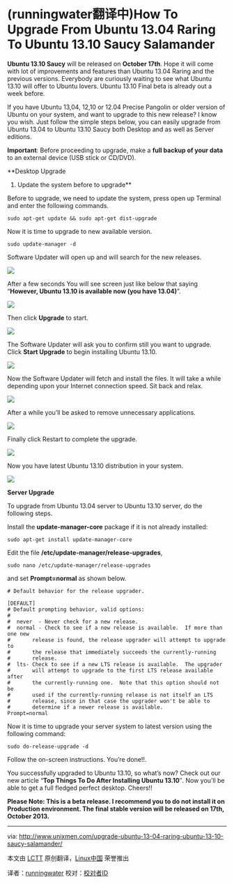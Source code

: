 (runningwater翻译中)How To Upgrade From Ubuntu 13.04 Raring To Ubuntu 13.10 Saucy Salamander
================================================================================
**Ubuntu 13.10 Saucy** will be released on **October 17th**. Hope it will come with lot of improvements and features than Ubuntu 13.04 Raring and the previous versions. Everybody are curiously waiting to see what Ubuntu 13.10 will offer to Ubuntu lovers. Ubuntu 13.10 Final beta is already out a week before.

If you have Ubuntu 13,04, 12,10 or 12.04 Precise Pangolin or older version of Ubuntu on your system, and want to upgrade to this new release? I know you wish. Just follow the simple steps below, you can easily upgrade from Ubuntu 13.04 to Ubuntu 13.10 Saucy both Desktop and as well as Server editions.

**Important**: Before proceeding to upgrade, make a **full backup of your data** to an external device (USB stick or CD/DVD).

**Desktop Upgrade

1. Update the system before to upgrade**

Before to upgrade, we need to update the system, press open up Terminal and enter the following commands.

    sudo apt-get update && sudo apt-get dist-upgrade

Now it is time to upgrade to new available version.

    sudo update-manager -d

Software Updater will open up and will search for the new releases.

![](http://180016988.r.cdn77.net/wp-content/uploads/2013/10/Software-Updater_001.png)

After a few seconds You will see screen just like below that saying “**However, Ubuntu 13.10 is available now (you have 13.04)**”.

![](http://180016988.r.cdn77.net/wp-content/uploads/2013/10/Software-Updater_002.png)

Then click **Upgrade** to start.

![](http://180016988.r.cdn77.net/wp-content/uploads/2013/10/Release-Notes_003.png)

The Software Updater will ask you to confirm still you want to upgrade. Click **Start Upgrade** to begin installing Ubuntu 13.10.

![](http://180016988.r.cdn77.net/wp-content/uploads/2013/10/Untitled-window_005.png)

Now the Software Updater will fetch and install the files. It will take a while depending upon your Internet connection speed. Sit back and relax.

![](http://180016988.r.cdn77.net/wp-content/uploads/2013/10/Distribution-Upgrade_006.png)

After a while you’ll be asked to remove unnecessary applications.

![](http://180016988.r.cdn77.net/wp-content/uploads/2013/10/Untitled-window_008.png)

Finally click Restart to complete the upgrade.

![](http://180016988.r.cdn77.net/wp-content/uploads/2013/10/Untitled-window_009.png)

Now you have latest Ubuntu 13.10 distribution in your system.

![](http://180016988.r.cdn77.net/wp-content/uploads/2013/10/Details_010.png)

**Server Upgrade**

To upgrade from Ubuntu 13.04 server to Ubuntu 13.10 server, do the following steps.

Install the **update-manager-core** package if it is not already installed:

    sudo apt-get install update-manager-core

Edit the file **/etc/update-manager/release-upgrades**,

    sudo nano /etc/update-manager/release-upgrades

and set **Prompt=normal** as shown below.

    # Default behavior for the release upgrader.
    
    [DEFAULT]
    # Default prompting behavior, valid options:
    #
    #  never  - Never check for a new release.
    #  normal - Check to see if a new release is available.  If more than one new
    #       release is found, the release upgrader will attempt to upgrade to
    #       the release that immediately succeeds the currently-running
    #       release.
    #  lts- Check to see if a new LTS release is available.  The upgrader
    #       will attempt to upgrade to the first LTS release available after
    #       the currently-running one.  Note that this option should not be
    #       used if the currently-running release is not itself an LTS
    #       release, since in that case the upgrader won't be able to
    #       determine if a newer release is available.
    Prompt=normal

Now it is time to upgrade your server system to latest version using the following command:

    sudo do-release-upgrade -d

Follow the on-screen instructions. You’re done!!.

You successfully upgraded to Ubuntu 13.10, so what’s now? Check out our new article “**Top Things To Do After Installing Ubuntu 13.10**″. Now you’ll be able to get a full fledged perfect desktop. Cheers!!

**Please Note: This is a beta release. I recommend you to do not install it on Production environment. The final stable version will be released on 17th, October 2013.**


--------------------------------------------------------------------------------

via: http://www.unixmen.com/upgrade-ubuntu-13-04-raring-ubuntu-13-10-saucy-salamander/

本文由 [LCTT](https://github.com/LCTT/TranslateProject) 原创翻译，[Linux中国](http://linux.cn/) 荣誉推出

译者：[runningwater](https://github.com/runningwater) 校对：[校对者ID](https://github.com/校对者ID)
